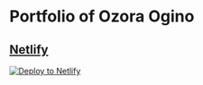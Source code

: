 # Portfolio of Ozora Ogino

## [Netlify](https://netlify.com)

<a href="https://app.netlify.com/start/deploy?repository=https://github.com/ozora-ogino/gatsby-portfolio" target="_blank"><img src="https://www.netlify.com/img/deploy/button.svg" alt="Deploy to Netlify"></a>
